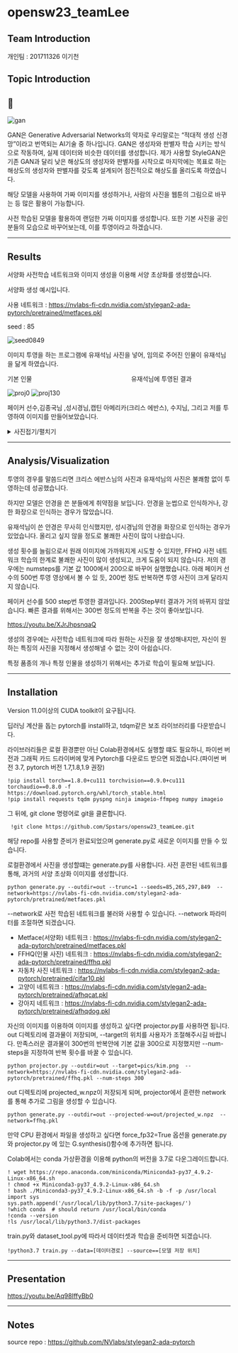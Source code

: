 opensw23_teamLee
=============

Team Introduction
-------------

개인팀 : 201711326 이기천

Topic Introduction
-------------   
## :gem:   

![gan](https://github.com/Spstars/opensw23_teamLee/assets/83457482/6ada5498-a3cf-42c0-8196-925c90189765)


GAN은 Generative Adversarial Networks의 약자로 우리말로는 “적대적 생성 신경망”이라고 번역되는 AI기술 중 하나입니다.  GAN은 생성자와 판별자 학습 시키는 방식으로 작동하여, 실제 데이터와 비슷한 데이터를 생성합니다. 제가 사용할 StyleGAN은 기존 GAN과 달리 낮은 해상도의 생성자와 판별자를 시작으로 마지막에는 목표로 하는 해상도의 생성자와 판별자를 갖도록 설계되어  점진적으로 해상도를 올리도록 하였습니다.   


   
해당 모델을 사용하여 가짜 이미지를 생성하거나, 사람의 사진을 웹툰의 그림으로 바꾸는 등 많은 활용이 가능합니다. 

사전 학습된 모델을 활용하여 랜덤한 가짜 이미지를 생성합니다. 또한  기본 사진을 공인분들의 모습으로 바꾸어보는데, 이를 투영이라고 하겠습니다.



---------------------------
Results
-------------
서양화 사전학습 네트워크와 이미지 생성을 이용해 서양 초상화를 생성했습니다.

서양화 생성 예시입니다.

사용 네트워크 : https://nvlabs-fi-cdn.nvidia.com/stylegan2-ada-pytorch/pretrained/metfaces.pkl

seed : 85

![seed0849](https://github.com/Spstars/opensw23_teamLee/assets/83457482/51b3634d-0501-4290-af5c-a7ca4bc4ded9)

이미지 투영을 하는 프로그램에 유재석님 사진을 넣어, 임의로 주어진 인물이 유재석님을 닮게 하였습니다.

기본 인물　　　　　　　　　　　　　　　　유재석님에 투영된 결과

![proj0](https://github.com/Spstars/opensw23_teamLee/assets/83457482/ca67b88c-2516-479a-86c1-c3b67e983548)
![proj130](https://github.com/Spstars/opensw23_teamLee/assets/83457482/0072251f-9132-443b-be17-26134479fe97)

페이커 선수,김종국님 ,성시경님,캡틴 아메리카(크리스 에반스), 수지님, 그리고 저를 투영하여 이미지를 만들어보았습니다.



<details>
<summary>사진접기/펼치기</summary>

1. 크리스 에반스


   기본 인물　　　　　　　　　　　　에반스에 투영된 결과　　　　　　　　　크리스 에반스


   ![cap](https://github.com/Spstars/opensw23_teamLee/assets/83457482/c5528226-d17f-48cc-aeb0-7038e5cd9fdb)
   
   
점점 불쾌할 수 있으니, 불쾌함을 많이 느낀다면 접는 것이 좋겠습니다.  


2. 작성자(안경 착용)

   기본 인물　　　　　　　　　　　　제 사진에 투영된 결과　　　　　　　　　　　　작성자
   
   ![me](https://github.com/Spstars/opensw23_teamLee/assets/83457482/34f71fee-cbee-41d1-90e1-3056a4510461)
   
3. 작성자(안경 미착용)

   기본 인물　　　　　　　　　　　　제 사진에 투영된 결과　　　　　　　　　　　　작성자
   
   ![me2](https://github.com/Spstars/opensw23_teamLee/assets/83457482/ff101747-e076-4919-bf0c-64da09b8ccd6)

4. 김종국

   기본 인물　　　　　　　　　　　　김종국님에 투영된 결과　　　　　　　　　김종국
   ![김종국](https://github.com/Spstars/opensw23_teamLee/assets/83457482/98bc214d-4748-4f1e-99d9-802721a7683a)
   
  
5. 성시경
   
   기본 인물　　　　　　　　　　　　성시경님에 투영된 결과　　　　　　　　　성시경 
  
   ![성시경](https://github.com/Spstars/opensw23_teamLee/assets/83457482/51f9354f-d77f-49d4-847f-ec1d7bd23f8f)
   
 
6. 페이커 선수

   기본 인물　　　　　　　　　　　　페이커님에 투영된 결과　　　　　　　　　페이커

   ![faker](https://github.com/Spstars/opensw23_teamLee/assets/83457482/c579ca3e-a1a7-4596-a28a-e5caa3fe0749)

7. 수지

   기본 인물　　　　　　　　　　　　수지님에 투영된 결과　　　　　　　　　　　　수지

   ![suju](https://github.com/Spstars/opensw23_teamLee/assets/83457482/c34f9931-aba4-4ccd-a6c0-2ad4c85b2f09)   
   
   


</details>



---------------------------

Analysis/Visualization
-------------

투영의 경우를 말씀드리면 크리스 에반스님의 사진과 유재석님의 사진은 불쾌함 없이 투영하는데 성공했습니다.

하지만 모델은 안경을 쓴 분들에게 취약점을 보입니다. 안경을 눈썹으로 인식하거나, 강한 화장으로 인식하는 경우가 많았습니다.

유재석님이 쓴 안경은 무사히 인식했지만, 성시경님의 안경을 화장으로 인식하는 경우가 있었습니다. 올리고 싶지 않을 정도로 불쾌한 사진이 많이 나왔습니다. 

생성 횟수를 늘림으로서 원래 이미지에 가까워지게 시도할 수 있지만, FFHQ 사전 네트워크 학습의 한계로 불쾌한 사진이 많이 생성되고, 크게 도움이 되지 않습니다. 저의 경우에는 numsteps를 기본 값 1000에서 200으로 바꾸어 실행했습니다. 아래 페이커 선수의 500번 투영 영상에서 볼 수 있 듯, 200번 정도 반복하면 투영 사진이 크게 달라지지 않습니다.

페이커 선수를 500 step번 투영한 결과입니다. 200Step부터 결과가 거의 바뀌지 않았습니다. 빠른 결과를 위해서는 300번 정도의 반복을 주는 것이 좋아보입니다.

https://youtu.be/XJrJhpsnqaQ


생성의 경우에는 사전학습 네트워크에 따라 원하는 사진을 잘 생성해내지만, 자신이 원하는 특징의 사진을 지정해서 생성해낼 수 없는 것이 아쉽습니다.

특정 품종의 개나 특정 인물을 생성하기 위해서는 추가로 학습이 필요해 보입니다.

---------------------------
Installation
-------------

Version 11.0이상의 CUDA toolkit이 요구됩니다.

딥러닝 계산을 돕는 pytorch를 install하고, tdqm같은 보조 라이브러리를 다운받습니다.

라이브러리들은 로컬 환경뿐만 아닌 Colab환경에서도 실행할 떄도 필요하니, 파이썬 버전과 그래픽 카드 드라이버에 맞게 Pytorch를 다운로드 받으면 되겠습니다.(파이썬 버전 3.7, pytorch 버전 1.7,1.8,1.9 권장) 

    !pip install torch==1.8.0+cu111 torchvision==0.9.0+cu111 torchaudio==0.8.0 -f https://download.pytorch.org/whl/torch_stable.html
    !pip install requests tqdm pyspng ninja imageio-ffmpeg numpy imageio


그 뒤에, git clone 명령어로 git을 클론합니다.


     !git clone https://github.com/Spstars/opensw23_teamLee.git
     
해당 repo를 사용할 준비가 완료되었으며 generate.py로 새로운 이미지를 만들 수 있습니다.



로컬환경에서 사진을 생성할떄는 generate.py를 사용합니다. 사전 훈련된 네트워크를 통해, 과거의 서양 초상화 이미지를 생성합니다.


    python generate.py --outdir=out --trunc=1 --seeds=85,265,297,849  --network=https://nvlabs-fi-cdn.nvidia.com/stylegan2-ada-pytorch/pretrained/metfaces.pkl


--network로 사전 학습된 네트워크를 불러와 사용할 수 있습니다. --network 파라미터를 조절하면 되겠습니다.

* Metface(서양화) 네트워크 : https://nvlabs-fi-cdn.nvidia.com/stylegan2-ada-pytorch/pretrained/metfaces.pkl 
* FFHQ(인물 사진) 네트워크 :  https://nvlabs-fi-cdn.nvidia.com/stylegan2-ada-pytorch/pretrained/ffhq.pkl
* 자동차 사진 네트워크 : https://nvlabs-fi-cdn.nvidia.com/stylegan2-ada-pytorch/pretrained/cifar10.pkl
* 고양이 네트워크 : https://nvlabs-fi-cdn.nvidia.com/stylegan2-ada-pytorch/pretrained/afhqcat.pkl
* 강아지 네트워크 : https://nvlabs-fi-cdn.nvidia.com/stylegan2-ada-pytorch/pretrained/afhqdog.pkl



자신의 이미지를 이용하여 이미지를 생성하고 싶다면 projector.py를 사용하면 됩니다. out 디렉토리에 결과물이 저장되며, --target의 위치를 사용자가 조절해주시길 바랍니다. 만족스러운 결과물이 300번의 반복안에 기본 값을 300으로 지정했지만 --num-steps을 지정하여 반복 횟수를 바꿀 수 있습니다. 



    python projector.py --outdir=out --target=pics/kim.png  --network=https://nvlabs-fi-cdn.nvidia.com/stylegan2-ada-pytorch/pretrained/ffhq.pkl --num-steps 300


out 디렉토리에 projected_w.npz이 저장되게 되며, projector에서 훈련한 network를 통해 추가로 그림을 생성할 수 있습니다.


    python generate.py --outdir=out --projected-w=out/projected_w.npz  --network=ffhq.pkl

만약 CPU 환경에서 파일을 생성하고 싶다면 force_fp32=True 옵션을 generate.py 와 projector.py 에 있는 G.synthesis()함수에 추가하면 됩니다.


Colab에서는 conda 가상환경을 이용해 python의 버전을 3.7로 다운그레이드합니다. 

    ! wget https://repo.anaconda.com/miniconda/Miniconda3-py37_4.9.2-Linux-x86_64.sh
    ! chmod +x Miniconda3-py37_4.9.2-Linux-x86_64.sh
    ! bash ./Miniconda3-py37_4.9.2-Linux-x86_64.sh -b -f -p /usr/local
    import sys
    sys.path.append('/usr/local/lib/python3.7/site-packages/')
    !which conda  # should return /usr/local/bin/conda
    !conda --version
    !ls /usr/local/lib/python3.7/dist-packages

train.py와 dataset_tool.py에 따라서 데이터셋과 학습을 준비하면 되겠습니다.

    !python3.7 train.py --data=[데이터경로] --source==[모델 저장 위치]      

---------------------------

Presentation
-------------


https://youtu.be/Aq98IffyBb0


---------------------------

Notes
-------------
source repo : https://github.com/NVlabs/stylegan2-ada-pytorch
